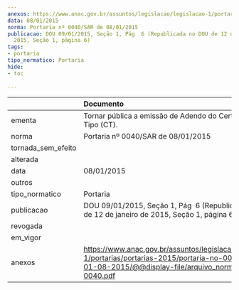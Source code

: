 ```yaml
---
anexos: https://www.anac.gov.br/assuntos/legislacao/legislacao-1/portarias/portarias-2015/portaria-no-0040-sar-de-01-08-2015/@@display-file/arquivo_norma/PA2015-0040.pdf
data: 08/01/2015
norma: Portaria nº 0040/SAR de 08/01/2015
publicacao: DOU 09/01/2015, Seção 1, Pág  6 (Republicada no DOU de 12 de janeiro de
  2015, Seção 1, página 6)
tags:
- portaria
tipo_normatico: Portaria
hide: 
- toc 
 
---
```


|                    | Documento                                                                                                                                                         |
|:-------------------|:------------------------------------------------------------------------------------------------------------------------------------------------------------------|
| ementa             | Tornar pública a emissão de Adendo do Certificado de Tipo (CT).                                                                                                   |
| norma              | Portaria nº 0040/SAR de 08/01/2015                                                                                                                                |
| tornada_sem_efeito |                                                                                                                                                                   |
| alterada           |                                                                                                                                                                   |
| data               | 08/01/2015                                                                                                                                                        |
| outros             |                                                                                                                                                                   |
| tipo_normatico     | Portaria                                                                                                                                                          |
| publicacao         | DOU 09/01/2015, Seção 1, Pág  6 (Republicada no DOU de 12 de janeiro de 2015, Seção 1, página 6)                                                                  |
| revogada           |                                                                                                                                                                   |
| em_vigor           |                                                                                                                                                                   |
| anexos             | https://www.anac.gov.br/assuntos/legislacao/legislacao-1/portarias/portarias-2015/portaria-no-0040-sar-de-01-08-2015/@@display-file/arquivo_norma/PA2015-0040.pdf |